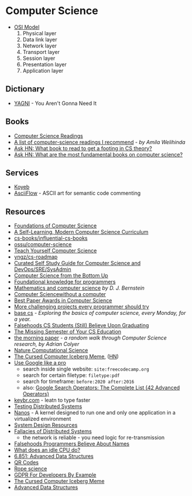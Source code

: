 # Computer Science

- [OSI Model](https://www.cloudflare.com/en-gb/learning/ddos/glossary/open-systems-interconnection-model-osi/)
  1. Physical layer
  2. Data link layer
  3. Network layer
  4. Transport layer
  5. Session layer
  6. Presentation layer
  7. Application layer

## Dictionary

- [YAGNI](https://wiki.c2.com/?YouArentGonnaNeedIt) - You Aren't Gonna Need It

## Books

* [Computer Science Readings](https://github.com/erikgrinaker/readings)
* [A list of computer-science readings I recommend](https://github.com/amilajack/reading) - _by Amila Welihinda_
* [Ask HN: What book to read to get a footing in CS theory?](https://news.ycombinator.com/item?id=20729252)
* [Ask HN: What are the most fundamental books on computer science?](https://news.ycombinator.com/item?id=21311302)

## Services

- [Koyeb](https://www.koyeb.com)
- [AsciiFlow](https://asciiflow.com/#/) - ASCII art for semantic code commenting

## Resources

- [Foundations of Computer Science](http://infolab.stanford.edu/~ullman/focs.html)
- [A Self-Learning, Modern Computer Science Curriculum](https://functionalcs.github.io/curriculum/#org71f231a)
- [cs-books/influential-cs-books](https://github.com/cs-books/influential-cs-books#readme)
- [ossu/computer-science](https://github.com/ossu/computer-science#readme)
- [Teach Yourself Computer Science](https://teachyourselfcs.com/)
- [yngz/cs-roadmap](https://github.com/yngz/cs-roadmap#readme)
- [Curated Self Study Guide for Computer Science and DevOps/SRE/SysAdmin](https://sharjeelsayed.github.io/selfupgradeitprof.txt)
- [Computer Science from the Bottom Up](https://www.bottomupcs.com/)
- [Foundational knowledge for programmers](https://github.com/err0r500/foundational-knowledge-for-programmers)
- [Mathematics and computer science](notion://www.notion.so/matousdz/cr.yp.to/djb.html) _by D. J. Bernstein_
- [Computer Sciencewithout a computer](https://csunplugged.org/en/)
- [Best Paper Awards in Computer Science](https://jeffhuang.com/best_paper_awards/)
- [More challenging projects every programmer should try](https://web.eecs.utk.edu/~azh/blog/morechallengingprojects.html)
- [base cs](https://medium.com/basecs) - *Exploring the basics of computer science, every Monday, for a year.*
- [Falsehoods CS Students (Still) Believe Upon Graduating](https://www.netmeister.org/blog/cs-falsehoods.html)
- [The Missing Semester of Your CS Education](https://missing.csail.mit.edu/)
- [the morning paper](https://blog.acolyer.org/) - *a random walk through Computer Science research, by Adrian Colyer*
- [Nature Computational Science](https://www.nature.com/natcomputsci)
- [The Cursed Computer Iceberg Meme](https://suricrasia.online/iceberg/), ([HN](https://news.ycombinator.com/item?id=26766722))
- [Use Google like a pro](https://markodenic.com/use-google-like-a-pro/)
  - search inside single website: `site:freecodecamp.org`
  - search for certain filetype: `filetype:pdf`
  - search for timeframe: `before:2020 after:2016`
  - also: [Google Search Operators: The Complete List (42 Advanced Operators)](https://ahrefs.com/blog/google-advanced-search-operators/)
- [keybr.com](https://www.keybr.com/) - leatn to type faster
- [Testing Distributed Systems](https://asatarin.github.io/testing-distributed-systems/)
- [Nanos](https://github.com/nanovms/nanos/) - A kernel designed to run one and only one application in a virtualized environment
- [System Design Resources](https://github.com/InterviewReady/system-design-resources)
- [Fallacies of Distributed Systems](https://architecturenotes.co/fallacies-of-distributed-systems/)
  - the network is reliable - you need logic for re-transmission
- [Falsehoods Programmers Believe About Names](https://www.kalzumeus.com/2010/06/17/falsehoods-programmers-believe-about-names/)
- [What does an idle CPU do?](https://manybutfinite.com/post/what-does-an-idle-cpu-do/)
- [6.851: Advanced Data Structures](https://courses.csail.mit.edu/6.851/spring21/lectures/)
- [QR Codes](https://typefully.com/DanHollick/qr-codes-T7tLlNi)
- [Rope science](https://xi-editor.io/docs/rope_science_00.html)
- [GDPR For Developers By Example](https://getparthenon.com/blog/gdpr-for-developers-by-example/)
- [The Cursed Computer Iceberg Meme](https://suricrasia.online/iceberg/)
- [Advanced Data Structures](https://courses.csail.mit.edu/6.851/spring21/lectures/)

